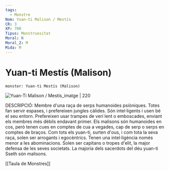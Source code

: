 ```yaml
---
tags:
  - Monstre
Nom: Yuan-ti Malison / Mestís
CR: 3
XP: 700
Tipus: Monstruositat
Moral: N
Moral_2: M
Mida: M
---
```

# Yuan-ti Mestís (Malison)

```statblock
monster: Yuan-ti Mestís (Malison)
```

![Yuan-Ti Malison / Mestís_imatge | 220](https://www.aidedd.org/dnd/images/yuan-ti-malison.jpg)

DESCRIPCIÓ: 
Membre d'una raça de serps humanoides psiòniques. Totes fan servir espases, i prefereixen jungles càlides. Són intel·ligents i usen bé el seu entorn. Prefereixen usar trampes de verí lent o emboscades, enviant els membres més dèbils endavant primer. Els malisons són humanoides en cos, però tenen cues en comptes de cua a vegades, cap de serp o serps en comptes de braços. Com tots els yuan-ti, surten d'ous, i com tota la seva raça, solen ser arrogants i egocèntrics. Tenen una intel·ligència només menor a les abominacions. Solen ser capitans o tropes d'elit, la major defensa de les seves societats. La majoria dels sacerdots del déu yuan-ti Sseth són malisons.

[[Taula de Monstres]]